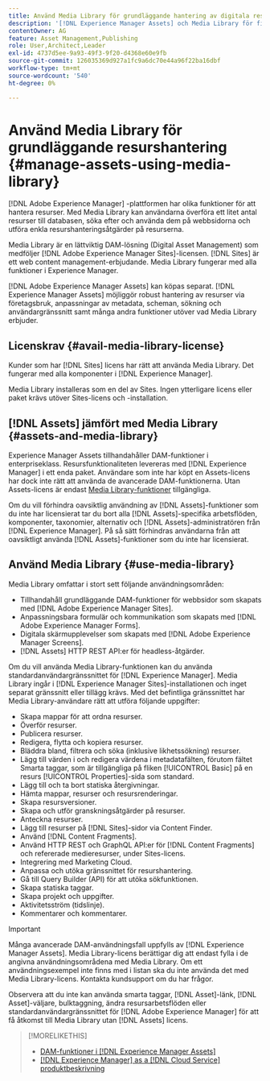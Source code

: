 ```yaml
---
title: Använd Media Library för grundläggande hantering av digitala resurser
description: '[!DNL Experience Manager Assets] och Media Library för filhantering.'
contentOwner: AG
feature: Asset Management,Publishing
role: User,Architect,Leader
exl-id: 4737d5ee-9a93-49f3-9f20-d4368e60e9fb
source-git-commit: 126035369d927a1fc9a6dc70e44a96f22ba16dbf
workflow-type: tm+mt
source-wordcount: '540'
ht-degree: 0%

---
```


<!--

Define Media Lib
Define req for it
Define use cases
Define what is not included

-->

# Använd Media Library för grundläggande resurshantering {#manage-assets-using-media-library}

[!DNL Adobe Experience Manager] -plattformen har olika funktioner för att hantera resurser. Med Media Library kan användarna överföra ett litet antal resurser till databasen, söka efter och använda dem på webbsidorna och utföra enkla resurshanteringsåtgärder på resurserna.

Media Library är en lättviktig DAM-lösning (Digital Asset Management) som medföljer [!DNL Adobe Experience Manager Sites]-licensen. [!DNL Sites] är ett web content management-erbjudande. Media Library fungerar med alla funktioner i Experience Manager.

[!DNL Adobe Experience Manager Assets] kan köpas separat. [!DNL Experience Manager Assets] möjliggör robust hantering av resurser via företagsbruk, anpassningar av metadata, scheman, sökning och användargränssnitt samt många andra funktioner utöver vad Media Library erbjuder.

## Licenskrav {#avail-media-library-license}

Kunder som har [!DNL Sites] licens har rätt att använda Media Library. Det fungerar med alla komponenter i [!DNL Experience Manager].

Media Library installeras som en del av Sites. Ingen ytterligare licens eller paket krävs utöver Sites-licens och -installation.

## [!DNL Assets] jämfört med Media Library {#assets-and-media-library}

Experience Manager Assets tillhandahåller DAM-funktioner i enterpriseklass. Resursfunktionaliteten levereras med [!DNL Experience Manager] i ett enda paket. Användare som inte har köpt en Assets-licens har dock inte rätt att använda de avancerade DAM-funktionerna. Utan Assets-licens är endast [Media Library-funktioner](#use-media-library) tillgängliga.

Om du vill förhindra oavsiktlig användning av [!DNL Assets]-funktioner som du inte har licensierat tar du bort alla [!DNL Assets]-specifika arbetsflöden, komponenter, taxonomier, alternativ och [!DNL Assets]-administratören från [!DNL Experience Manager]. På så sätt förhindras användarna från att oavsiktligt använda [!DNL Assets]-funktioner som du inte har licensierat.

## Använd Media Library {#use-media-library}

Media Library omfattar i stort sett följande användningsområden:

* Tillhandahåll grundläggande DAM-funktioner för webbsidor som skapats med [!DNL Adobe Experience Manager Sites].
* Anpassningsbara formulär och kommunikation som skapats med [!DNL Adobe Experience Manager Forms].
* Digitala skärmupplevelser som skapats med [!DNL Adobe Experience Manager Screens].
* [!DNL Assets] HTTP REST API:er för headless-åtgärder.

<!-- TBD: Remove this after confirmation. May need to merge this list with the list provided by PMs.

* Static renditions

-->

Om du vill använda Media Library-funktionen kan du använda standardanvändargränssnittet för [!DNL Experience Manager]. Media Library ingår i [!DNL Experience Manager Sites]-installationen och inget separat gränssnitt eller tillägg krävs. Med det befintliga gränssnittet har Media Library-användare rätt att utföra följande uppgifter:

* Skapa mappar för att ordna resurser.
* Överför resurser.
* Publicera resurser.
* Redigera, flytta och kopiera resurser.
* Bläddra bland, filtrera och söka (inklusive likhetssökning) resurser.
* Lägg till värden i och redigera värdena i metadatafälten, förutom fältet Smarta taggar, som är tillgängliga på fliken [!UICONTROL Basic] på en resurs [!UICONTROL Properties]-sida som standard.
* Lägg till och ta bort statiska återgivningar.
* Hämta mappar, resurser och resursrenderingar.
* Skapa resursversioner.
* Skapa och utför granskningsåtgärder på resurser.
* Anteckna resurser.
* Lägg till resurser på [!DNL Sites]-sidor via Content Finder.
* Använd [!DNL Content Fragments].
* Använd HTTP REST och GraphQL API:er för [!DNL Content Fragments] och refererade medieresurser, under Sites-licens.
* Integrering med Marketing Cloud.
* Anpassa och utöka gränssnittet för resurshantering.
* Gå till Query Builder (API) för att utöka sökfunktionen.
* Skapa statiska taggar.
* Skapa projekt och uppgifter.
* Aktivitetsström (tidslinje).
* Kommentarer och kommentarer.

<!-- TBD: Define exactly which basic Assets workflow are available for use with Media Library?

As per PM, we must avoid stating such a list, as we don't have a list that makes sense in Cloud Service.
-->

>[!IMPORTANT]
>
>Många avancerade DAM-användningsfall uppfylls av [!DNL Experience Manager Assets]. Media Library-licens berättigar dig att endast fylla i de angivna användningsområdena med Media Library. Om ett användningsexempel inte finns med i listan ska du inte använda det med Media Library-licens. Kontakta kundsupport om du har frågor.

Observera att du inte kan använda smarta taggar, [!DNL Asset]-länk, [!DNL Asset]-väljare, bulktaggning, ändra resursarbetsflöden eller standardanvändargränssnittet för [!DNL Adobe Experience Manager] för att få åtkomst till Media Library utan [!DNL Assets] licens.

<!-- TBD: Add a CTA - how to contact Adobe for queries. -->

>[!MORELIKETHIS]
>
>* [DAM-funktioner i [!DNL Experience Manager Assets]](https://experienceleague.adobe.com/docs/experience-manager-cloud-service/assets/home.html)
>* [[!DNL Experience Manager] as a [!DNL Cloud Service] produktbeskrivning](https://helpx.adobe.com/legal/product-descriptions/adobe-experience-manager-cloud-service.html)

